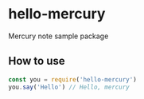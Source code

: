 # hello-mercury
Mercury note sample package

## How to use

```javascript
const you = require('hello-mercury')
you.say('Hello') // Hello, mercury
```